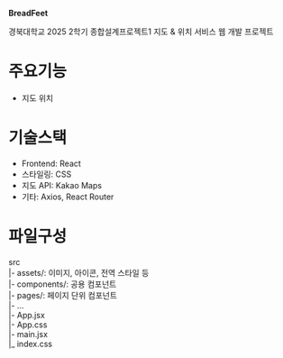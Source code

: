 **BreadFeet**

경북대학교 2025 2학기 종합설계프로젝트1 
지도 &amp; 위치 서비스 웹 개발 프로젝트

# 주요기능
- 지도 위치

# 기술스택
- Frontend: React
- 스타일링: CSS
- 지도 API: Kakao Maps
- 기타: Axios, React Router

# 파일구성
src  
  |- assets/: 이미지, 아이콘, 전역 스타일 등  
  |- components/: 공용 컴포넌트  
  |- pages/: 페이지 단위 컴포넌트  
  |- ...  
  |- App.jsx  
  |- App.css  
  |- main.jsx  
  |_ index.css  
